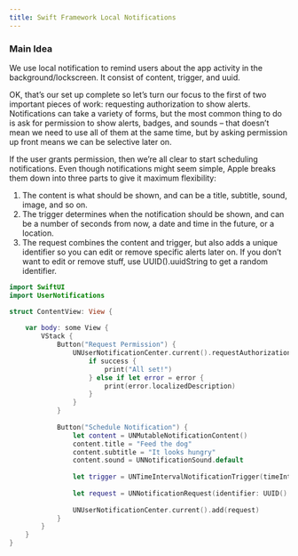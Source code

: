 ```yaml
---
title: Swift Framework Local Notifications
---
```


### Main Idea

We use local notification to remind users about the app activity in the background/lockscreen. It consist of content, trigger, and uuid. 

OK, that’s our set up complete so let’s turn our focus to the first of two important pieces of work: requesting authorization to show alerts. Notifications can take a variety of forms, but the most common thing to do is ask for permission to show alerts, badges, and sounds – that doesn’t mean we need to use all of them at the same time, but by asking permission up front means we can be selective later on.

If the user grants permission, then we’re all clear to start scheduling notifications. Even though notifications might seem simple, Apple breaks them down into three parts to give it maximum flexibility:

1. The content is what should be shown, and can be a title, subtitle, sound, image, and so on.
2. The trigger determines when the notification should be shown, and can be a number of seconds from now, a date and time in the future, or a location.
3. The request combines the content and trigger, but also adds a unique identifier so you can edit or remove specific alerts later on. If you don’t want to edit or remove stuff, use UUID().uuidString to get a random identifier.

```swift
import SwiftUI
import UserNotifications

struct ContentView: View {
    
    var body: some View {
        VStack {
            Button("Request Permission") {
                UNUserNotificationCenter.current().requestAuthorization(options: [.alert,.badge,.sound]) { success, error in
                    if success {
                        print("All set!")
                    } else if let error = error {
                        print(error.localizedDescription)
                    }
                }
            }
            
            Button("Schedule Notification") {
                let content = UNMutableNotificationContent()
                content.title = "Feed the dog"
                content.subtitle = "It looks hungry"
                content.sound = UNNotificationSound.default
                
                let trigger = UNTimeIntervalNotificationTrigger(timeInterval: 5, repeats: false)
                
                let request = UNNotificationRequest(identifier: UUID().uuidString, content: content, trigger: trigger)
                
                UNUserNotificationCenter.current().add(request)
            }
        }
    }
}
```
